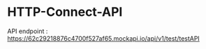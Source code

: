 # HTTP-Connect-API

API endpoint : https://62c29218876c4700f527af65.mockapi.io/api/v1/test/testAPI

